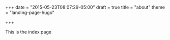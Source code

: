 +++
date = "2015-05-23T08:07:29-05:00"
draft = true
title = "about"
theme = "landing-page-hugo"

+++

This is the index page

